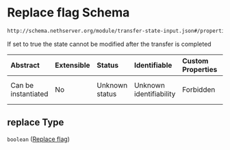 # Replace flag Schema

```txt
http://schema.nethserver.org/module/transfer-state-input.json#/properties/replace
```

If set to true the state cannot be modified after the transfer is completed

| Abstract            | Extensible | Status         | Identifiable            | Custom Properties | Additional Properties | Access Restrictions | Defined In                                                                             |
| :------------------ | :--------- | :------------- | :---------------------- | :---------------- | :-------------------- | :------------------ | :------------------------------------------------------------------------------------- |
| Can be instantiated | No         | Unknown status | Unknown identifiability | Forbidden         | Allowed               | none                | [transfer-state-input.json\*](module/transfer-state-input.json "open original schema") |

## replace Type

`boolean` ([Replace flag](transfer-state-input-properties-replace-flag.md))
